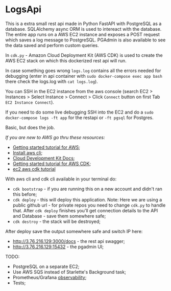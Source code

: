 # LogsApi

This is a extra small rest api made in Python FastAPI with PostgreSQL as a database. 
SQLAlchemy async ORM is used to intereact with the database. 
The entire app runs on a AWS EC2 instance and exposes a POST request which saves a log message to PostgreSQL. PGAdmin is also available to see the data saved and perform custom queries.

In `cdk.py` - Amazon Cloud Deployment Kit (AWS CDK) is used to create the AWS EC2 stack on which this dockerized rest api will run.

In case something goes wrong `logs.log` contains all the errors needed for debugging (enter in api container with `sudo docker-compose exec app bash` there check the logs.log with `cat logs.log`). 

You can SSH in the EC2 instance from the aws console (search EC2 > Instances > Select Instance > Connect > Click `Connect` button on first Tab `EC2 Instance Connect`). 

If you need to do some live debugging SSH into the EC2 and do a `sudo docker-compose logs -ft app` for the restapi or `-ft pgsql` for Postgres. 

Basic, but does the job.


*If you are new to AWS go thru these resources:*
- [Getting started tutorial for AWS](https://www.youtube.com/watch?v=CjKhQoYeR4Q); 
- [Install aws cli](https://docs.aws.amazon.com/cli/latest/userguide/getting-started-install.html);
- [Cloud Development Kit Docs](https://docs.aws.amazon.com/cdk/v2/guide/work-with-cdk-python.html);
- [Getting started tutorial for AWS CDK](https://www.youtube.com/watch?v=nlb8yo7SZ2I&list=PL9nWRykSBSFhYIHZfX4xA1oAstNW5QleC);
- [ec2 aws cdk tutorial](https://community.aws/content/2duq9xSYespeSBQ5R1WiuOcCvMj/using-ec2-userdata-to-bootstrap-python-web-app)


With aws cli and cdk cli available in your terminal do:
- `cdk bootstrap` - if you are running this on a new account and didn't ran this before;
- `cdk deploy` - this will deploy this application. Note: Here we are using a public github url - for private repos you need to change `cdk.py` to handle that. After `cdk deploy` finishes you'll get connection details to the API and Database - save them somewhere safe;
- `cdk destroy` - the stack will be destroyed; 


After deploy save the output somewhere safe and switch IP here:
- http://3.76.216.129:3000/docs - the rest api swagger;
- http://3.76.216.129:15432     - the pgadmin UI; 


TODO:
- PostgreSQL on a separate EC2;
- Use AWS SQS instead of Starlette's Background task;
- Prometheus/Grafana [observability](https://github.com/Blueswen/fastapi-observability);
- Tests;
